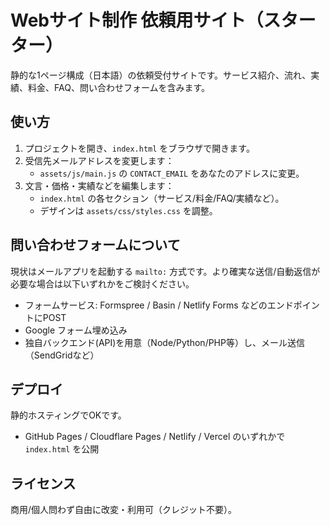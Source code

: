 # Webサイト制作 依頼用サイト（スターター）

静的な1ページ構成（日本語）の依頼受付サイトです。サービス紹介、流れ、実績、料金、FAQ、問い合わせフォームを含みます。

## 使い方

1. プロジェクトを開き、`index.html` をブラウザで開きます。
2. 受信先メールアドレスを変更します：
   - `assets/js/main.js` の `CONTACT_EMAIL` をあなたのアドレスに変更。
3. 文言・価格・実績などを編集します：
   - `index.html` の各セクション（サービス/料金/FAQ/実績など）。
   - デザインは `assets/css/styles.css` を調整。

## 問い合わせフォームについて

現状はメールアプリを起動する `mailto:` 方式です。より確実な送信/自動返信が必要な場合は以下いずれかをご検討ください。

- フォームサービス: Formspree / Basin / Netlify Forms などのエンドポイントにPOST
- Google フォーム埋め込み
- 独自バックエンド(API)を用意（Node/Python/PHP等）し、メール送信（SendGridなど）

## デプロイ

静的ホスティングでOKです。

- GitHub Pages / Cloudflare Pages / Netlify / Vercel のいずれかで `index.html` を公開

## ライセンス

商用/個人問わず自由に改変・利用可（クレジット不要）。

